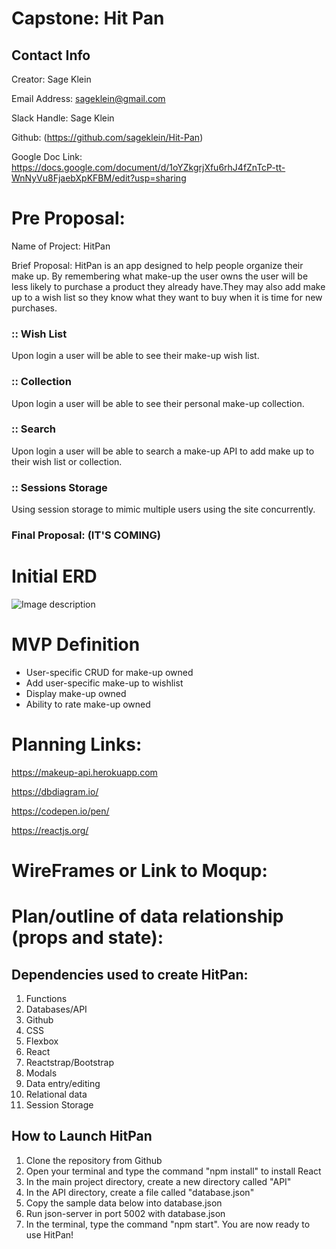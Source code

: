 # Capstone: Hit Pan

## Contact Info
Creator: Sage Klein

Email Address: sageklein@gmail.com

Slack Handle: Sage Klein

Github: (https://github.com/sageklein/Hit-Pan)

Google Doc Link: https://docs.google.com/document/d/1oYZkgrjXfu6rhJ4fZnTcP-tt-WnNyVu8FjaebXpKFBM/edit?usp=sharing



# Pre Proposal: 

Name of Project: HitPan

Brief Proposal: HitPan is an app designed to help people organize their make up. By remembering what make-up the user owns the user will be less likely to purchase a product they already have.They may also add make up to a wish list so they know what they want to buy when it is time for new purchases.

### :: Wish List
Upon login a user will be able to see their make-up wish list.

### :: Collection
Upon login a user will be able to see their personal make-up collection.

### :: Search
Upon login a user will be able to search a make-up API to add make up to their wish list or collection.

### :: Sessions Storage
Using session storage to mimic multiple users using the site concurrently.


### Final Proposal: (IT'S COMING)

# Initial ERD
![Image description](/boilerplate/ERD.jpg)


# MVP Definition
- User-specific CRUD for make-up owned
- Add user-specific make-up to wishlist
- Display make-up owned 
- Ability to rate make-up owned


# Planning Links:
https://makeup-api.herokuapp.com

https://dbdiagram.io/

https://codepen.io/pen/

https://reactjs.org/


# WireFrames or Link to Moqup:

# Plan/outline of data relationship (props and state):


## Dependencies used to create HitPan:

1. Functions
2. Databases/API
3. Github
4. CSS
5. Flexbox
6. React
7. Reactstrap/Bootstrap
8. Modals
9. Data entry/editing
10. Relational data
11. Session Storage

## How to Launch HitPan

1. Clone the repository from Github
2. Open your terminal and type the command "npm install" to install React
3. In the main project directory, create a new directory called "API"
4. In the API directory, create a file called "database.json"
5. Copy the sample data below into database.json
6. Run json-server in port 5002 with database.json
7. In the terminal, type the command "npm start". You are now ready to use HitPan!
